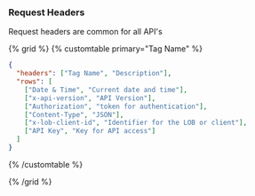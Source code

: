 ### Request Headers

Request headers are common for all API's

{% grid %}
{% customtable primary="Tag Name" %}

```json
{
  "headers": ["Tag Name", "Description"],
  "rows": [
    ["Date & Time", "Current date and time"],
    ["x-api-version", "API Version"],
    ["Authorization", "token for authentication"],
    ["Content-Type", "JSON"],
    ["x-lob-client-id", "Identifier for the LOB or client"],
    ["API Key", "Key for API access"]
  ]
}
```

{% /customtable %}

{% /grid %}
